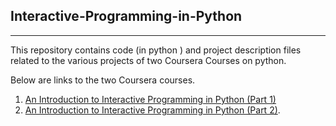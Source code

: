 ## Interactive-Programming-in-Python  
_____________________________________

This repository contains code (in python ) and project description  files related to the various projects of two Coursera Courses on python. 

Below are links to the two Coursera courses.  

 1. [An Introduction to Interactive Programming in Python (Part 1)](https://www.coursera.org/course/interactivepython1)  
 2. [An Introduction to Interactive Programming in Python (Part 2)](https://www.coursera.org/course/interactivepython2).  
